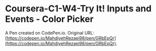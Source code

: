 # Coursera-C1-W4-Try It! Inputs and Events - Color Picker

A Pen created on CodePen.io. Original URL: [https://codepen.io/MahdiyehRezaei98/pen/GRbEpQr](https://codepen.io/MahdiyehRezaei98/pen/GRbEpQr).

